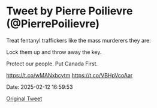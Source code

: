 # Tweet by Pierre Poilievre (@PierrePoilievre)

Treat fentanyl traffickers like the mass murderers they are: 

Lock them up and throw away the key.

Protect our people. Put Canada First.

https://t.co/wMANxbcytm https://t.co/VBHpVcoAar

Date: 2025-02-12 16:59:53

[Original Tweet](https://x.com/PierrePoilievre/status/1889721097299403168)
